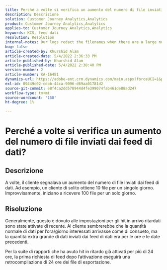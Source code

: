 ```yaml
---
title: Perché a volte si verifica un aumento del numero di file inviati dai feed di dati?
description: Descrizione
solution: Customer Journey Analytics,Analytics
product: Customer Journey Analytics,Analytics
applies-to: Customer Journey Analytics,Analytics
keywords: KCS, feed dati
resolution: Resolution
internal-notes: Our logs redact the filenames when there are a large number of export files processed by data feeds, so you will see the file name in the logs "df_files" section as "REDACTED".
bug: false
article-created-by: Khurshid Alam
article-created-date: 5/4/2022 2:36:33 PM
article-published-by: Khurshid Alam
article-published-date: 5/4/2022 2:38:40 PM
version-number: 2
article-number: KA-16481
dynamics-url: https://adobe-ent.crm.dynamics.com/main.aspx?forceUCI=1&pagetype=entityrecord&etn=knowledgearticle&id=a20ec093-b7cb-ec11-a7b5-6045bd00dbbc
exl-id: 09449c02-cdbb-44ca-9096-d69aa01781d2
source-git-commit: e8f4ca2dd578944d4fe399074fab461de88ad247
workflow-type: tm+mt
source-wordcount: '158'
ht-degree: 1%

---
```


# Perché a volte si verifica un aumento del numero di file inviati dai feed di dati?

## Descrizione


A volte, il cliente segnalava un aumento del numero di file inviati dai feed di dati. Ad esempio, un cliente di solito ottiene 10 file per un singolo giorno.  Improvvisamente, iniziano a ricevere 100 file per un solo giorno.


## Risoluzione


Generalmente, questo è dovuto alle impostazioni per gli hit in arrivo ritardati sono state attivate di recente. Al cliente sembrerebbe che la quantità normale di dati per l’ora/giorno interessati arrivasse come di consueto, ma la quantità extra grande di dati inviati dai feed di dati era per le ore e le date precedenti.

Per la suite di rapporti che ha avuto hit in ritardo già attivati per più di 24 ore, la prima richiesta di feed dopo l’attivazione eseguirà una retrocompilazione di 24 ore dei file di esportazione.
